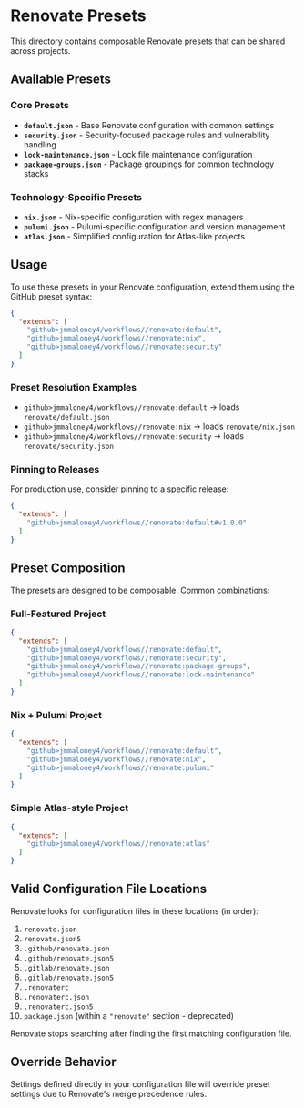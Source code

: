 # Renovate Presets

This directory contains composable Renovate presets that can be shared across projects.

## Available Presets

### Core Presets

- **`default.json`** - Base Renovate configuration with common settings
- **`security.json`** - Security-focused package rules and vulnerability handling
- **`lock-maintenance.json`** - Lock file maintenance configuration
- **`package-groups.json`** - Package groupings for common technology stacks

### Technology-Specific Presets

- **`nix.json`** - Nix-specific configuration with regex managers
- **`pulumi.json`** - Pulumi-specific configuration and version management
- **`atlas.json`** - Simplified configuration for Atlas-like projects

## Usage

To use these presets in your Renovate configuration, extend them using the GitHub preset syntax:

```json
{
  "extends": [
    "github>jmmaloney4/workflows//renovate:default",
    "github>jmmaloney4/workflows//renovate:nix",
    "github>jmmaloney4/workflows//renovate:security"
  ]
}
```

### Preset Resolution Examples

- `github>jmmaloney4/workflows//renovate:default` → loads `renovate/default.json`
- `github>jmmaloney4/workflows//renovate:nix` → loads `renovate/nix.json`
- `github>jmmaloney4/workflows//renovate:security` → loads `renovate/security.json`

### Pinning to Releases

For production use, consider pinning to a specific release:

```json
{
  "extends": [
    "github>jmmaloney4/workflows//renovate:default#v1.0.0"
  ]
}
```

## Preset Composition

The presets are designed to be composable. Common combinations:

### Full-Featured Project
```json
{
  "extends": [
    "github>jmmaloney4/workflows//renovate:default",
    "github>jmmaloney4/workflows//renovate:security",
    "github>jmmaloney4/workflows//renovate:package-groups",
    "github>jmmaloney4/workflows//renovate:lock-maintenance"
  ]
}
```

### Nix + Pulumi Project
```json
{
  "extends": [
    "github>jmmaloney4/workflows//renovate:default",
    "github>jmmaloney4/workflows//renovate:nix",
    "github>jmmaloney4/workflows//renovate:pulumi"
  ]
}
```

### Simple Atlas-style Project
```json
{
  "extends": [
    "github>jmmaloney4/workflows//renovate:atlas"
  ]
}
```

## Valid Configuration File Locations

Renovate looks for configuration files in these locations (in order):

1. `renovate.json`
2. `renovate.json5` 
3. `.github/renovate.json`
4. `.github/renovate.json5`
5. `.gitlab/renovate.json`
6. `.gitlab/renovate.json5`
7. `.renovaterc`
8. `.renovaterc.json`
9. `.renovaterc.json5`
10. `package.json` (within a `"renovate"` section - deprecated)

Renovate stops searching after finding the first matching configuration file.

## Override Behavior

Settings defined directly in your configuration file will override preset settings due to Renovate's merge precedence rules.